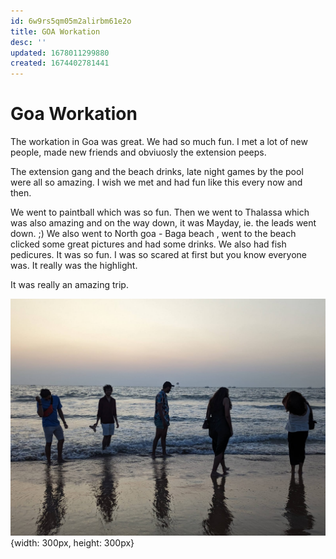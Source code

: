 ```yaml
---
id: 6w9rs5qm05m2alirbm61e2o
title: GOA Workation
desc: ''
updated: 1678011299880
created: 1674402781441
---
```


# Goa Workation

The workation in Goa was great. We had so much fun. I met a lot of new people, made new friends and obviuosly the extension peeps.

The extension gang and the beach drinks, late night games by the pool were all so amazing. I wish we met and had fun like this every now and then. 

We went to paintball which was so fun. Then we went to Thalassa which was also amazing and on the way down, it was Mayday, ie. the leads went down. ;)
We also went to North goa - Baga beach , went to the beach clicked some great pictures and had some drinks. We also had fish pedicures. It was so fun. I was so scared at first but you know everyone was. It really was the highlight.

It was really an amazing trip.

![Goa](/assets/images/GoaBeach.jpg){width: 300px, height: 300px}